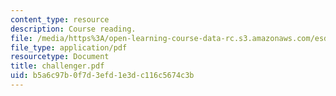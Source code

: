```yaml
---
content_type: resource
description: Course reading.
file: /media/https%3A/open-learning-course-data-rc.s3.amazonaws.com/esd-10-introduction-to-technology-and-policy-fall-2006/b5a6c97b0f7d3efd1e3dc116c5674c3b_challenger.pdf
file_type: application/pdf
resourcetype: Document
title: challenger.pdf
uid: b5a6c97b-0f7d-3efd-1e3d-c116c5674c3b
---
```

